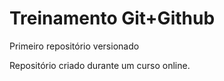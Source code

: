 # Treinamento Git+Github
 Primeiro repositório versionado

Repositório criado durante um curso online.